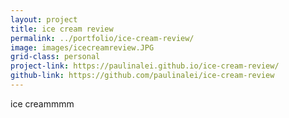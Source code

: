 ```yaml
---
layout: project
title: ice cream review
permalink: ../portfolio/ice-cream-review/
image: images/icecreamreview.JPG
grid-class: personal
project-link: https://paulinalei.github.io/ice-cream-review/
github-link: https://github.com/paulinalei/ice-cream-review
---
```


ice creammmm